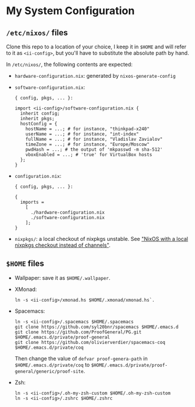 # My System Configuration

## `/etc/nixos/` files

Clone this repo to a location of your choice, I keep it in `$HOME` and will
refer to it as `<ii-config>`, but you'll have to substitute the absolute path by
hand.

In `/etc/nixos/`, the following contents are expected:

* `hardware-configuration.nix`: generated by `nixos-generate-config`

* `software-configuration.nix`:
  ```
  { config, pkgs, ... }:

  import <ii-config>/software-configuration.nix {
    inherit config;
    inherit pkgs;
    hostConfig = {
      hostName = ...; # for instance, "thinkpad-x240"
      userName = ...; # for instance, "int-index"
      fullName = ...; # for instance, "Vladislav Zavialov"
      timeZone = ...; # for instance, "Europe/Moscow"
      pwdHash = ...; # the output of 'mkpasswd -m sha-512'
      vboxEnabled = ...; # 'true' for VirtualBox hosts
    };
  }
  ```

* `configuration.nix`:
  ```
  { config, pkgs, ... }:

  {
    imports =
      [
        ./hardware-configuration.nix
        ./software-configuration.nix
      ];
  }
  ```

* `nixpkgs/`: a local checkout of nixpkgs unstable. See ["NixOS with a local
  nixpkgs checkout instead of channels"][1].

[1]: <https://web.archive.org/web/20160327190212/http://anderspapitto.com/posts/2015-11-01-nixos-with-local-nixpkgs-checkout.html>

## `$HOME` files

* Wallpaper: save it as `$HOME/.wallpaper`.

* XMonad:
  ```
  ln -s <ii-config>/xmonad.hs $HOME/.xmonad/xmonad.hs`.
  ```

* Spacemacs:
  ```
  ln -s <ii-config>/.spacemacs $HOME/.spacemacs
  git clone https://github.com/syl20bnr/spacemacs $HOME/.emacs.d
  git clone https://github.com/ProofGeneral/PG.git $HOME/.emacs.d/private/proof-general
  git clone https://github.com/olivierverdier/spacemacs-coq $HOME/.emacs.d/private/coq
  ```

  Then change the value of `defvar proof-genera-path` in
  `$HOME/.emacs.d/private/coq` to
  `$HOME/.emacs.d/private/proof-general/generic/proof-site`.

* Zsh:
  ```
  ln -s <ii-config>/.oh-my-zsh-custom $HOME/.oh-my-zsh-custom
  ln -s <ii-config>/.zshrc $HOME/.zshrc
  ```
